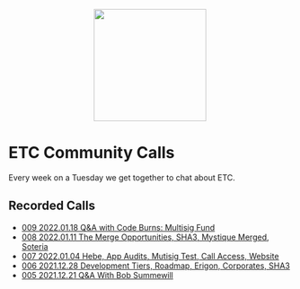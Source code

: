 <p align="center"><img src="https://github.com/ethereumclassic/community-calls/raw/main/etc_cc_logo.png" width="200" height="200"></p>

# ETC Community Calls

Every week on a Tuesday we get together to chat about ETC.

## Recorded Calls

- [009 2022.01.18 Q&A with Code Burns: Multisig Fund](https://www.youtube.com/watch?v=GlRpBhsN7Ck
)
- [008 2022.01.11 The Merge Opportunities, SHA3, Mystique Merged, Soteria](https://www.youtube.com/watch?v=Kirnjy04PkY)
- [007 2022.01.04 Hebe, App Audits, Mutisig Test, Call Access, Website](https://www.youtube.com/watch?v=qnfoGh6UZyM)
- [006 2021.12.28 Development Tiers, Roadmap, Erigon, Corporates, SHA3](https://www.youtube.com/watch?v=hLeaPLoTYOE)
- [005 2021.12.21 Q&A With Bob Summewill](https://youtu.be/acz_xQ4lXTY)
